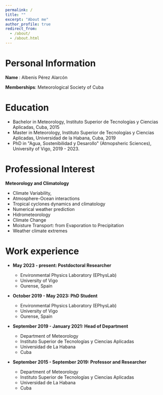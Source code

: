 ```yaml
---
permalink: /
title: ""
excerpt: "About me"
author_profile: true
redirect_from: 
  - /about/
  - /about.html
---
```


# Personal Information

<b> Name </b>: Albenis Pérez Alarcón 

<b>Memberships</b>: Meteorological Society of Cuba



# Education
* Bachelor in Meteorology, Instituto Superior de Tecnologías y Ciencias Aplicadas, Cuba, 2015
* Master in Meteorology, Instituto Superior de Tecnologías y Ciencias Aplicadas, Universidad de la Habana, Cuba, 2019
* PhD in "Agua, Sostenibilidad y Desarollo" (Atmopsheric Sciences), University of Vigo, 2019 - 2023.


# Professional Interest

<b>Meteorology and Climatology</b>
* Climate Variability,
* Atmosphere-Ocean interactions
* Tropical cyclones dynamics and climatology
* Numerical weather prediction
* Hidrometeorology
* Climate Change
* Moisture Transport: from Evaporation to Precipitation
* Weather climate extremes


# Work experience

* <b>May 2023 - present: Postdoctoral Researcher</b>
  * Environmental Physics Laboratory (EPhysLab)
  * University of Vigo
  * Ourense, Spain

* <b>October 2019 - May 2023: PhD Student</b>
  * Environmental Physics Laboratory (EPhysLab)
  * University of Vigo
  * Ourense, Spain


* <b>September 2019 - January 2021: Head of Department</b>
  * Department of Meteorology
  * Instituto Superior de Tecnologías y Ciencias Aplicadas
  * Universidad de La Habana
  * Cuba

* <b>September 2015 - September 2019: Professor and Researcher </b>
  * Department of Meteorology
  * Instituto Superior de Tecnologías y Ciencias Aplicadas
  * Universidad de La Habana
  * Cuba
  